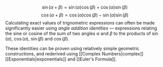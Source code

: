 $$\sin(\alpha + \beta) = \sin(\alpha)\cos(\beta) + \cos(\alpha)\sin(\beta)$$
$$
\cos(\alpha + \beta) = \cos(\alpha)\cos(\beta) - \sin(\alpha) \sin(\beta)
$$
Calculating exact values of trignometric expressions can often be made significantly easier using *angle addition identities* — expressions relating the sine or cosine of the sum of two angles $\alpha$ and $\beta$ to the products of $\sin(\alpha)$, $\cos(\alpha)$, $\sin(\beta)$ and $\cos(\beta)$.

These identities can be proven using relatively simple geometric constructions, and rederived using [[Complex Numbers|complex]] [[Exponentials|exponentials]] and [[Euler's Formula]].